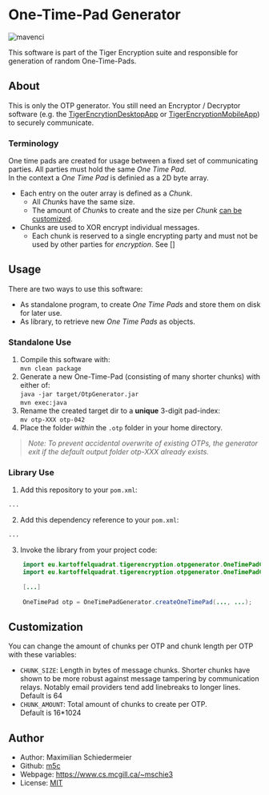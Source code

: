 # One-Time-Pad Generator

![mavenci](https://github.com/m5c/TigerEncryptionOtpGenerator/actions/workflows/maven.yml/badge.svg)

This software is part of the Tiger Encryption suite and responsible for generation of random
One-Time-Pads.

## About

This is only the OTP generator. You still need an Encryptor / Decryptor software (e.g. the [TigerEncrytionDesktopApp](https://github.com/m5c/TigerEncryptionDesktopApp) or [TigerEncryptionMobileApp](https://github.com/m5c/TigerEncryptionMobileApp)) to securely communicate.

### Terminology

One time pads are created for usage between a fixed set of communicating parties. All parties must hold the same *One Time Pad*.  
In the context a *One Time Pad* is definied as a 2D byte array.

 * Each entry on the outer array is defined as a *Chunk*.
    * All *Chunk*s have the same size.
    * The amount of *Chunk*s to create and the size per *Chunk* [can be customized](#customization).
 * Chunks are used to XOR encrypt individual messages.
    * Each chunk is reserved to a single encrypting party and must not be used by other parties for *encryption*. See []

## Usage

There are two ways to use this software:

 * As standalone program, to create *One Time Pads* and store them on disk for later use.
 * As library, to retrieve new *One Time Pads* as objects.

### Standalone Use

 1) Compile this software with:  
```mvn clean package```
 2) Generate a new One-Time-Pad (consisting of many shorter chunks) with either of:  
```java -jar target/OtpGenerator.jar```  
```mvn exec:java```
 3) Rename the created target dir to a **unique** 3-digit pad-index:  
```mv otp-XXX otp-042```
 4) Place the folder *within* the ```.otp``` folder in your home directory.

 > *Note: To prevent accidental overwrite of existing OTPs, the generator exit if the default output folder otp-XXX already exists.*

### Library Use

 1) Add this repository to your ```pom.xml```:  
```xml
...
```

 2) Add this dependency reference to your ```pom.xml```:  
```xml
...
```

 3) Invoke the library from your project code:  
```java
    import eu.kartoffelquadrat.tigerencryption.otpgenerator.OneTimePadGenerator;
    import eu.kartoffelquadrat.tigerencryption.otpgenerator.OneTimePadGenerator;
    
    [...]
    
    OneTimePad otp = OneTimePadGenerator.createOneTimePad(..., ...);
```


## Customization

You can change the amount of chunks per OTP and chunk length per OTP with these variables:

 * ```CHUNK_SIZE```: Length in bytes of message chunks. Shorter chunks have shown to be more robust against message tampering by communication relays. Notably email providers tend add linebreaks to longer lines.   
Default is 64
 * ```CHUNK_AMOUNT```: Total amount of chunks to create per OTP.  
Default is 16*1024

## Author

* Author: Maximilian Schiedermeier
* Github: [m5c](https://github.com/m5c/)
* Webpage: https://www.cs.mcgill.ca/~mschie3
* License: [MIT](https://opensource.org/licenses/MIT)
